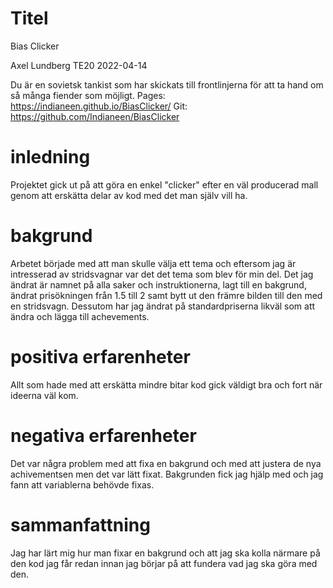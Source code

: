 # Titel

Bias Clicker

Axel Lundberg TE20 
2022-04-14

Du är en sovietsk tankist som har skickats till frontlinjerna för att ta hand om så många fiender som möjligt.
Pages: https://indianeen.github.io/BiasClicker/
Git: https://github.com/Indianeen/BiasClicker

# inledning

Projektet gick ut på att göra en enkel "clicker" efter en väl producerad mall genom att erskätta delar av kod med det man själv vill ha.


# bakgrund

Arbetet började med att man skulle välja ett tema och eftersom jag är intresserad av stridsvagnar var det det tema som blev för min del.
Det jag ändrat är namnet på alla saker och instruktionerna, lagt till en bakgrund, ändrat prisökningen från 1.5 till 2 samt bytt ut den främre bilden till den med en stridsvagn.
Dessutom har jag ändrat på standardpriserna likväl som att ändra och lägga till achevements.

# positiva erfarenheter

Allt som hade med att erskätta mindre bitar kod gick väldigt bra och fort när ideerna väl kom.

# negativa erfarenheter

Det var några problem med att fixa en bakgrund och med att justera de nya achivementsen men det var lätt fixat. Bakgrunden fick jag hjälp med och jag fann att variablerna behövde fixas.

# sammanfattning

Jag har lärt mig hur man fixar en bakgrund och att jag ska kolla närmare på den kod jag får redan innan jag börjar på att fundera vad jag ska göra med den.